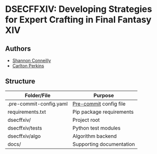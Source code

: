 # DSECFFXIV: Developing Strategies for Expert Crafting in Final Fantasy XIV

## Authors

- [Shannon Conneilly](mailto:Shannon_Conneilly@student.uml.edu)
- [Carlton Perkins](mailto:Carlton_Perkins@student.uml.edu)

## Structure

| Folder/File |Purpose|
|-|-|
| .pre-commit-config.yaml | [Pre-commit](https://pre-commit.com/) config file |
| requirements.txt | Pip package requirements |
| dsecffxiv/ | Project root |
| dsecffxiv/tests | Python test modules |
| dsecffxiv/algo | Algorithm backend |
| docs/  | Supporting documentation |
